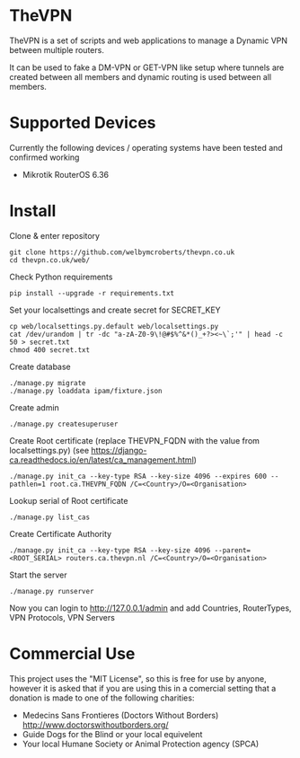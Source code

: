 TheVPN
============
TheVPN is a set of scripts and web applications to manage a Dynamic VPN between multiple routers.

It can be used to fake a DM-VPN or GET-VPN like setup where tunnels are created between all members and dynamic routing is used between all members.

Supported Devices
=================
Currently the following devices / operating systems have been tested and confirmed working

* Mikrotik RouterOS 6.36

Install
=======
Clone & enter repository
```
git clone https://github.com/welbymcroberts/thevpn.co.uk
cd thevpn.co.uk/web/
```
Check Python requirements
```
pip install --upgrade -r requirements.txt
```
Set your localsettings and create secret for SECRET_KEY
```
cp web/localsettings.py.default web/localsettings.py
cat /dev/urandom | tr -dc "a-zA-Z0-9\!@#$%^&*()_+?><~\`;'" | head -c 50 > secret.txt
chmod 400 secret.txt
```
Create database
```
./manage.py migrate
./manage.py loaddata ipam/fixture.json
```
Create admin
```
./manage.py createsuperuser
```
Create Root certificate (replace THEVPN_FQDN with the value from localsettings.py)
(see https://django-ca.readthedocs.io/en/latest/ca_management.html)
```
./manage.py init_ca --key-type RSA --key-size 4096 --expires 600 --pathlen=1 root.ca.THEVPN_FQDN /C=<Country>/O=<Organisation>
```
Lookup serial of Root certificate
```
./manage.py list_cas
```
Create Certificate Authority
```
./manage.py init_ca --key-type RSA --key-size 4096 --parent=<ROOT_SERIAL> routers.ca.thevpn.nl /C=<Country>/O=<Organisation>
```
Start the server
```
./manage.py runserver
```

Now you can login to http://127.0.0.1/admin and add Countries, RouterTypes, VPN Protocols, VPN Servers

Commercial Use
==============
This project uses the "MIT License", so this is free for use by anyone, however it is asked that if you are using this in a comercial setting that a donation is made to one of the following charities:

* Medecins Sans Frontieres (Doctors Without Borders) http://www.doctorswithoutborders.org/
* Guide Dogs for the Blind or your local equivelent
* Your local Humane Society or Animal Protection agency (SPCA)

